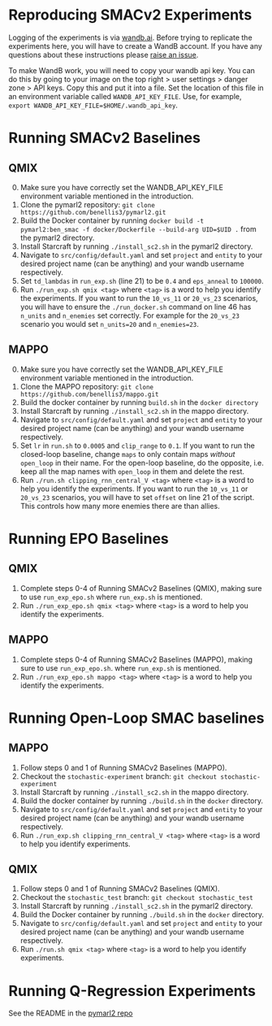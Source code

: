 # Reproducing SMACv2 Experiments

Logging of the experiments is via [wandb.ai](https://wandb.ai/). Before trying to replicate the experiments here, you will have to create a WandB account. If you have any questions about these instructions please [raise an issue](https://github.com/oxwhirl/smacv2/issues/new/choose).

To make WandB work, you will need to copy your wandb api key. You can do this by going to your image on the top right > user settings > danger zone > API keys. Copy this and put it into a file. Set the location of this file in an environment variable called `WANDB_API_KEY_FILE`. Use, for example, `export WANDB_API_KEY_FILE=$HOME/.wandb_api_key`. 

# Running SMACv2 Baselines

## QMIX

0. Make sure you have correctly set the WANDB_API_KEY_FILE environment variable mentioned in the introduction.
1. Clone the pymarl2 repository:
```git clone https://github.com/benellis3/pymarl2.git```
2. Build the Docker container by running `docker build -t pymarl2:ben_smac -f docker/Dockerfile --build-arg UID=$UID .` from the pymarl2 directory.
3. Install Starcraft by running `./install_sc2.sh` in the pymarl2 directory.
4. Navigate to `src/config/default.yaml` and set `project` and `entity` to your desired project name (can be anything) and your wandb username respectively.
5. Set `td_lambdas` in `run_exp.sh` (line 21) to be `0.4` and `eps_anneal` to `100000`.
6. Run `./run_exp.sh qmix <tag>` where `<tag>` is a word to help you identify the experiments. If you want to run the `10_vs_11` or `20_vs_23` scenarios, you will have to ensure the `./run_docker.sh` command on line 46 has `n_units` and `n_enemies` set correctly. For example for the `20_vs_23` scenario you would set `n_units=20` and `n_enemies=23`.

## MAPPO

0. Make sure you have correctly set the WANDB_API_KEY_FILE environment variable mentioned in the introduction.
1. Clone the MAPPO repository:
```git clone https://github.com/benellis3/mappo.git```
2. Build the docker container by running `build.sh` in the `docker directory`
3. Install Starcraft by running `./install_sc2.sh` in the mappo directory.
4. Navigate to `src/config/default.yaml` and set `project` and `entity` to your desired project name (can be anything) and your wandb username respectively.
5. Set `lr` in `run.sh` to `0.0005` and `clip_range` to `0.1`. If you want to run the closed-loop baseline, change `maps` to only contain maps *without* `open_loop` in their name. For the open-loop baseline, do the opposite, i.e. keep all the map names with `open_loop` in them and delete the rest.
6. Run `./run.sh clipping_rnn_central_V <tag>` where `<tag>` is a word to help you identify the experiments. If you want to run the `10_vs_11` or `20_vs_23` scenarios, you will have to set `offset` on line 21 of the script. This controls how many more enemies there are than allies.

# Running EPO Baselines

## QMIX

1. Complete steps 0-4 of Running SMACv2 Baselines (QMIX), making sure to use `run_exp_epo.sh` where `run_exp.sh` is mentioned.
2. Run `./run_exp_epo.sh qmix <tag>` where `<tag>` is a word to help you identify the experiments.

## MAPPO

1. Complete steps 0-4 of Running SMACv2 Baselines (MAPPO), making sure to use `run_exp_epo.sh`. where `run_exp.sh` is mentioned.
2. Run `./run_exp_epo.sh mappo <tag>` where `<tag>` is a word to help you identify the experiments.

# Running Open-Loop SMAC baselines

## MAPPO

1. Follow steps 0 and 1 of Running SMACv2 Baselines (MAPPO).
2. Checkout the `stochastic-experiment` branch:
   ```git checkout stochastic-experiment```
3. Install Starcraft by running `./install_sc2.sh` in the mappo directory.
4. Build the docker container by running `./build.sh` in the `docker` directory.
5. Navigate to `src/config/default.yaml` and set `project` and `entity` to your desired project name (can be anything) and your wandb username respectively.
6. Run `./run_exp.sh clipping_rnn_central_V <tag>` where `<tag>` is a word to help you identify experiments.

## QMIX

1. Follow steps 0 and 1 of Running SMACv2 Baselines (QMIX).
2. Checkout the `stochastic_test` branch:
```git checkout stochastic_test```
3. Install Starcraft by running `./install_sc2.sh` in the pymarl2 directory.
4. Build the Docker container by running `./build.sh` in the 
`docker` directory.
6. Navigate to `src/config/default.yaml` and set `project` and `entity` to your desired project name (can be anything) and your wandb username respectively.
7. Run `./run.sh qmix <tag>` where `<tag>` is a word to help you identify experiments.

# Running Q-Regression Experiments

See the README in the [pymarl2 repo](https://github.com/benellis3/pymarl2/tree/smacv2-feature-inferrability)
